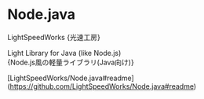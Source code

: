 Node.java
==========================

LightSpeedWorks {光速工房}

Light Library for Java (like Node.js)<br/>
{Node.js風の軽量ライブラリ(Java向け)}

[LightSpeedWorks/Node.java#readme] (https://github.com/LightSpeedWorks/Node.java#readme)
